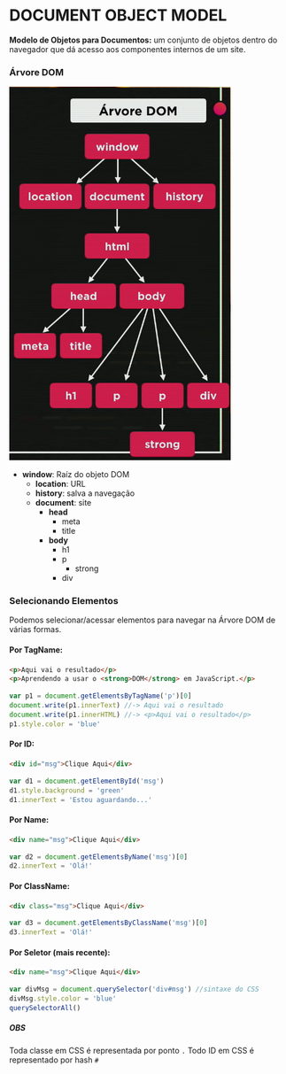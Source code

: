 # DOCUMENT OBJECT MODEL

**Modelo de Objetos para Documentos:** um conjunto de objetos dentro do navegador que dá acesso aos componentes internos de um site.

### Árvore DOM

<img src="https://raw.githubusercontent.com/gildoneto/CursoJS/90c74c5286864287cadbb2bd0039d0cc96669e33/aula09/arvoreDOM.png" alt="Árvore DOM" width="400" />

- **window**: Raíz do objeto DOM
    - **location**: URL
    - **history**: salva a navegação
    - **document**: site
        - **head**
            - meta
            - title
        - **body**
            - h1
            - p
                - strong
            - div

### Selecionando Elementos

Podemos selecionar/acessar elementos para navegar na Árvore DOM de várias formas.

#### Por TagName:
```HTML
<p>Aqui vai o resultado</p>
<p>Aprendendo a usar o <strong>DOM</strong> em JavaScript.</p>
```
```javascript
var p1 = document.getElementsByTagName('p')[0]
document.write(p1.innerText) //-> Aqui vai o resultado
document.write(p1.innerHTML) //-> <p>Aqui vai o resultado</p>
p1.style.color = 'blue'
```
#### Por ID:
```HTML
<div id="msg">Clique Aqui</div>
```
```javascript
var d1 = document.getElementById('msg')
d1.style.background = 'green'
d1.innerText = 'Estou aguardando...'
```
#### Por Name:
```HTML
<div name="msg">Clique Aqui</div>
```
```javascript
var d2 = document.getElementsByName('msg')[0]
d2.innerText = 'Olá!'
```
#### Por ClassName:
```HTML
<div class="msg">Clique Aqui</div>
```
```javascript
var d3 = document.getElementsByClassName('msg')[0]
d3.innerText = 'Olá!'
```
#### Por Seletor (mais recente):
```HTML
<div name="msg">Clique Aqui</div>
```
```javascript
var divMsg = document.querySelector('div#msg') //sintaxe do CSS
divMsg.style.color = 'blue'
querySelectorAll()
```

##### OBS

Toda classe em CSS é representada por ponto `.`
Todo ID em CSS é representado por hash `#`